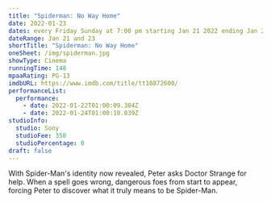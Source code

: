 ```yaml
---
title: "Spiderman: No Way Home"
date: 2022-01-23
dates: every Friday Sunday at 7:00 pm starting Jan 21 2022 ending Jan 23 2022
dateRange: Jan 21 and 23
shortTitle: "Spiderman: No Way Home"
oneSheet: /img/spiderman.jpg
showType: Cinema
runningTime: 148
mpaaRating: PG-13
imdbURL: https://www.imdb.com/title/tt10872600/
performanceList:
  performance:
    - date: 2022-01-22T01:00:09.304Z
    - date: 2022-01-24T01:00:10.039Z
studioInfo:
  studio: Sony
  studioFee: 350
  studioPercentage: 0
draft: false
---
```

With Spider-Man's identity now revealed, Peter asks Doctor Strange for help. When a spell goes wrong, dangerous foes from start to appear, forcing Peter to discover what it truly means to be Spider-Man.